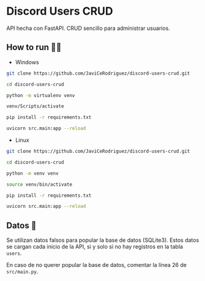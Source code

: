 # Discord Users CRUD

API hecha con FastAPI. CRUD sencillo para administrar usuarios.


## How to run 🏃🏼

- Windows

```sh
git clone https://github.com/JaviCeRodriguez/discord-users-crud.git

cd discord-users-crud

python -m virtualenv venv

venv/Scripts/activate

pip install -r requirements.txt

uvicorn src.main:app --reload
```


- Linux

```sh
git clone https://github.com/JaviCeRodriguez/discord-users-crud.git

cd discord-users-crud

python -m venv venv

source venv/bin/activate

pip install -r requirements.txt

uvicorn src.main:app --reload
```

## Datos 📖

Se utilizan datos falsos para popular la base de datos (SQLite3). Estos datos se cargan cada inicio de la API, si y solo si no hay registros en la tabla `users`.

En caso de no querer popular la base de datos, comentar la línea 26 de `src/main.py`.